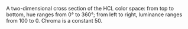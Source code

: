 A two-dimensional cross section of the HCL color space: from top to bottom, hue ranges from 0° to 360°; from left to right, luminance ranges from 100 to 0. Chroma is a constant 50.
